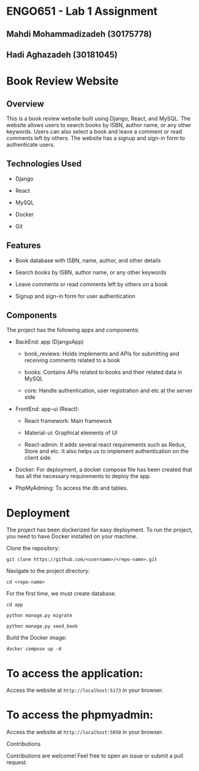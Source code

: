 # ENGO651 - Lab 1 Assignment
## Mahdi Mohammadizadeh (30175778)
## Hadi Aghazadeh (30181045)

#

# Book Review Website 

## Overview 

This is a book review website built using Django, React, and MySQL. The website allows users to search books by ISBN, author name, or any other keywords. Users can also select a book and leave a comment or read comments left by others. The website has a signup and sign-in form to authenticate users. 

 

## Technologies Used 

- Django 

- React 

- MySQL 

- Docker 

- Git 


## Features 

- Book database with ISBN, name, author, and other details 

- Search books by ISBN, author name, or any other keywords 

- Leave comments or read comments left by others on a book 

- Signup and sign-in form for user authentication 

## Components 

The project has the following apps and components: 

- BackEnd: app (DjangoApp) 
    - book_reviews: Holds implements and APIs for submitting and receiving comments related to a book 

    - books: Contains APIs related to books and their related data in MySQL 

    - core: Handle authentication, user registration and etc at the server side 

- FrontEnd: app-ui (React): 

    - React framework: Main framework 

    - Material-ui: Graphical elements of UI 

    - React-admin: It adds several react requirements such as Redux, Store and etc. It also helps us to implement authentication on the client side. 

-   Docker: For deployment, a docker compose file has been created that has all the necessary requirements to deploy the app. 

-   PhpMyAdming: To access the db and tables. 

# Deployment 

The project has been dockerized for easy deployment. To run the project, you need to have Docker installed on your machine. 

Clone the repository: 


`git clone https://github.com/<username>/<repo-name>.git `


Navigate to the project directory: 

`cd <repo-name> `

For the first time, we must create database.

`cd app`

`python manage.py migrate`

`python manage.py seed_book`


Build the Docker image: 

`docker compose up -d`


# To access the application:
Access the website at `http://localhost:5173` in your browser. 

# To access the phpmyadmin:
Access the website at `http://localhost:5050` in your browser. 


Contributions 

Contributions are welcome! Feel free to open an issue or submit a pull request. 

